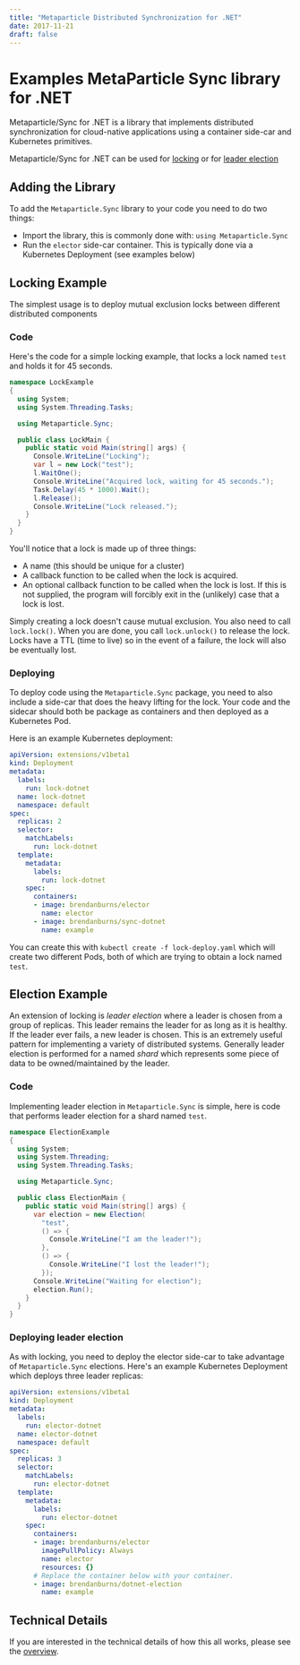 ```yaml
---
title: "Metaparticle Distributed Synchronization for .NET"
date: 2017-11-21
draft: false
---
```


# Examples MetaParticle Sync library for .NET

Metaparticle/Sync for .NET is a library that implements distributed synchronization
for cloud-native applications using a container side-car and Kubernetes primitives.

Metaparticle/Sync for .NET can be used for [locking](#locking-example) or for
[leader election](#election-example)

## Adding the Library
To add the `Metaparticle.Sync` library to your code you need to do two things:

   * Import the library, this is commonly done with: `using Metaparticle.Sync`
   * Run the `elector` side-car container. This is typically done via a Kubernetes Deployment (see examples below)

## Locking Example
The simplest usage is to deploy mutual exclusion locks between different distributed components

### Code
Here's the code for a simple locking example, that locks a lock named `test` and holds it for 45 seconds.

```cs
namespace LockExample
{
  using System;
  using System.Threading.Tasks;

  using Metaparticle.Sync;

  public class LockMain {
    public static void Main(string[] args) {
      Console.WriteLine("Locking");
      var l = new Lock("test");
      l.WaitOne();
      Console.WriteLine("Acquired lock, waiting for 45 seconds.");
      Task.Delay(45 * 1000).Wait();
      l.Release();
      Console.WriteLine("Lock released.");
    }
  }
}
```

You'll notice that a lock is made up of three things:
   * A name (this should be unique for a cluster)
   * A callback function to be called when the lock is acquired.
   * An optional callback function to be called when the lock is lost. If this is not supplied, the program will forcibly exit in the (unlikely) case that a lock is lost.

Simply creating a lock doesn't cause mutual exclusion. You also need to call `lock.lock()`. When
you are done, you call `lock.unlock()` to release the lock. Locks have a TTL (time to live) so
in the event of a failure, the lock will also be eventually lost.

### Deploying
To deploy code using the `Metaparticle.Sync` package, you need to also include a side-car that
does the heavy lifting for the lock. Your code and the sidecar should both be package as containers
and then deployed as a Kubernetes Pod.

Here is an example Kubernetes deployment:

```yaml
apiVersion: extensions/v1beta1
kind: Deployment
metadata:
  labels:
    run: lock-dotnet
  name: lock-dotnet
  namespace: default
spec:
  replicas: 2
  selector:
    matchLabels:
      run: lock-dotnet
  template:
    metadata:
      labels:
        run: lock-dotnet 
    spec:
      containers:
      - image: brendanburns/elector
        name: elector
      - image: brendanburns/sync-dotnet
        name: example
```

You can create this with `kubectl create -f lock-deploy.yaml` which will create two different Pods, both of which are trying to obtain a lock named `test`.

## Election Example
An extension of locking is _leader election_ where a leader is chosen from a group of replicas.
This leader remains the leader for as long as it is healthy. If the leader ever fails, a new
leader is chosen. This is an extremely useful pattern for implementing a variety of distributed systems. Generally leader election is performed for a named _shard_ which represents some piece
of data to be owned/maintained by the leader.

### Code
Implementing leader election in `Metaparticle.Sync` is simple, here is code that performs
leader election for a shard named `test`.

```cs
namespace ElectionExample
{
  using System;
  using System.Threading;
  using System.Threading.Tasks;

  using Metaparticle.Sync;

  public class ElectionMain {
    public static void Main(string[] args) {
      var election = new Election(
        "test",
        () => {
          Console.WriteLine("I am the leader!");
        },
        () => {
          Console.WriteLine("I lost the leader!");
        });
      Console.WriteLine("Waiting for election");
      election.Run();
    }
  }
}
```

### Deploying leader election
As with locking, you need to deploy the elector side-car to take advantage of `Metaparticle.Sync` elections. Here's an example Kubernetes Deployment which deploys three leader replicas:

```yaml
apiVersion: extensions/v1beta1
kind: Deployment
metadata:
  labels:
    run: elector-dotnet
  name: elector-dotnet
  namespace: default
spec:
  replicas: 3
  selector:
    matchLabels:
      run: elector-dotnet
  template:
    metadata:
      labels:
        run: elector-dotnet
    spec:
      containers:
      - image: brendanburns/elector
        imagePullPolicy: Always
        name: elector
        resources: {}
      # Replace the container below with your container.
      - image: brendanburns/dotnet-election
        name: example
```

## Technical Details
If you are interested in the technical details of how this all works, please see the [overview](/tutorials/overview/).
